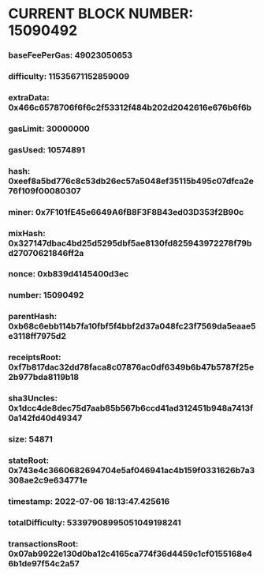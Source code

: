 # CURRENT BLOCK NUMBER: 15090492

### baseFeePerGas: 49023050653
### difficulty: 11535671152859009
### extraData: 0x466c6578706f6f6c2f53312f484b202d2042616e676b6f6b
### gasLimit: 30000000
### gasUsed: 10574891
### hash: 0xeef8a5bd776c8c53db26ec57a5048ef35115b495c07dfca2e76f109f00080307
### miner: 0x7F101fE45e6649A6fB8F3F8B43ed03D353f2B90c
### mixHash: 0x327147dbac4bd25d5295dbf5ae8130fd825943972278f79bd27070621846ff2a
### nonce: 0xb839d4145400d3ec
### number: 15090492
### parentHash: 0xb68c6ebb114b7fa10fbf5f4bbf2d37a048fc23f7569da5eaae5e3118ff7975d2
### receiptsRoot: 0xf7b817dac32dd78faca8c07876ac0df6349b6b47b5787f25e2b977bda8119b18
### sha3Uncles: 0x1dcc4de8dec75d7aab85b567b6ccd41ad312451b948a7413f0a142fd40d49347
### size: 54871
### stateRoot: 0x743e4c3660682694704e5af046941ac4b159f0331626b7a3308ae2c9e634771e
### timestamp: 2022-07-06 18:13:47.425616
### totalDifficulty: 53397908995051049198241
### transactionsRoot: 0x07ab9922e130d0ba12c4165ca774f36d4459c1cf0155168e46b1de97f54c2a57
